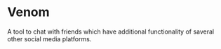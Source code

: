 # Venom
A tool to chat with friends which have additional functionality of saveral other social media platforms.
